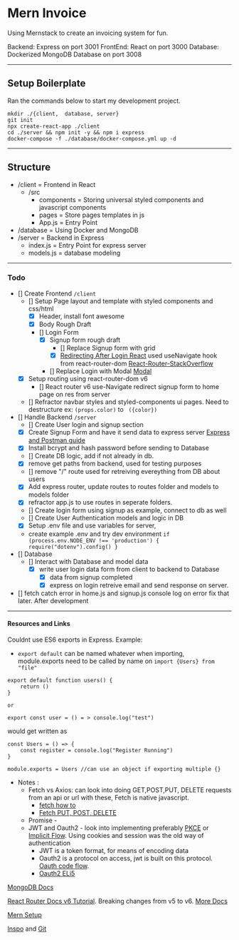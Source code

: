 # Mern Invoice

Using Mernstack to create an invoicing system for fun.

Backend: Express on port 3001
FrontEnd: React on port 3000
Database: Dockerized MongoDB Database on port 3008

---
## Setup Boilerplate

Ran the commands below to start my development project.

```
mkdir ./{client,  database, server}
git init
npx create-react-app ./client
cd ./server && npm init -y && npm i express
docker-compose -f ./database/docker-compose.yml up -d
```

---

## Structure

-   /client = Frontend in React
    -   /src
        -   components = Storing universal styled components and javascript components
        -   pages = Store pages templates in js
        -   App.js = Entry Point
-   /database = Using Docker and MongoDB
-   /server = Backend in Express
    -   index.js = Entry Point for express server
    -   models.js = database modeling

---

### Todo

-   [] Create Frontend `/client`
    -   [] Setup Page layout and template with styled components and css/html
        -   [x] Header, install font awesome
        -   [x] Body Rough Draft
        -   [] Login Form
            -   [x] Signup form rough draft
                -   [] Replace Signup form with grid
                -   [x] [Redirecting After Login React](https://pretagteam.com/question/what-is-the-correct-way-of-redirecting-after-successful-post-request-in-react) used useNavigate hook from react-router-dom [React-Router-StackOverflow](https://stackoverflow.com/questions/31079081/programmatically-navigate-using-react-router)
            -   [] Replace Login with Modal [Modal](https://www.w3schools.com/howto/howto_css_login_form.asp)
    -   [x] Setup routing using react-router-dom v6
        -   [] React router v6 use-Navigate redirect signup form to home page on res from server
    -   [] Refractor navbar styles and styled-components ui pages. Need to destructure ex: `(props.color)` to ` ({color})`
-   [] Handle Backend `/server`
    -   [] Create User login and signup section
    -   [x] Create Signup Form and have it send data to express server [Express and Postman guide](https://iq.opengenus.org/routing-with-express-and-postman/)
    -   [x] Install bcrypt and hash password before sending to Database
    -   [] Create DB logic, add if not already in db.
    -   [x] remove get paths from backend, used for testing purposes
    -   [] remove "/" route used for retreiving evereything from DB about users
    -   [x] Add express router, update routes to routes folder and models to models folder
    -   [x] refractor app.js to use routes in seperate folders.
    -   [] Create login form using signup as example, connect to db as well
    -   [] Create User Authentication models and logic in DB
    -   [x] Setup .env file and use variables for server,
    -   create example .env and try dev environment
        `if (process.env.NODE_ENV !== 'production') { require("dotenv").config() } `
-   [] Database
    -   [] Interact with Database and model data
        -   [x] write user login data form from client to backend to Database
            -   [x] data from signup completed
            -   [x] express on login retreive email and send response on server.

-   [] fetch catch error in home.js and signup.js console log on error fix that later. After development

---

#### Resources and Links

Couldnt use ES6 exports in Express. Example:

-   `export default` can be named whatever when importing, module.exports need to be called by name on `import {Users} from "file"`

```
export default function users() {
    return ()
}

or

export const user = () = > console.log("test")
```

would get written as

```
const Users = () => {
    const register = console.log("Register Running")
}

module.exports = Users //can use an object if exporting multiple {}
```

-   Notes :
    -   Fetch vs Axios: can look into doing GET,POST,PUT, DELETE requests from an api or url with these, Fetch is native javascript.
        -   [fetch how to](https://attacomsian.com/blog/using-javascript-fetch-api-to-get-and-post-data)
        -   [Fetch PUT, POST, DELETE](https://attacomsian.com/blog/javascript-fetch-api)
    -   Promise -
    -   JWT and Oauth2 - look into implementing preferably [PKCE](https://curity.io/resources/learn/oauth-pkce/) or [Implicit Flow](https://curity.io/resources/learn/oauth-implicit-flow/). Using cookies and session was the old way of authentication
        -   JWT is a token format, for means of encoding data
        -   Oauth2 is a protocol on access, jwt is built on this protocol. [Oauth code flow](https://curity.io/resources/learn/oauth-code-flow/).
        -   [Oauth2 ELi5](https://medium.com/dailyjs/what-every-software-engineer-should-know-about-oauth-2-0-10f0ef4998e5)

[MongoDB Docs](https://www.mongodb.com/languages/express-mongodb-rest-api-tutorial)

[React Router Docs v6 Tutorial](https://github.com/remix-run/react-router/blob/main/docs/getting-started/tutorial.md). Breaking changes from v5 to v6. [More Docs](https://reactrouter.com/docs/en/v6/upgrading/v5)

[Mern Setup](https://niruhan.medium.com/creating-a-simple-mern-fullstack-application-2cbcfbdf3940)

[Inspo](https://dev.to/panshak/i-created-a-full-stack-invoicing-application-using-the-mern-stack-27mp) and [Git](https://github.com/Panshak/arcinvoice)
